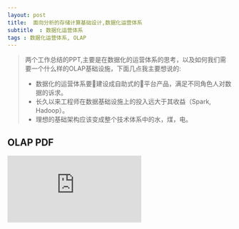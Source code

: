 ```yaml
---
layout: post
title:  面向分析的存储计算基础设计,数据化运营体系
subtitle  : 数据化运营体系
tags : 数据化运营体系, OLAP
---
```


> 两个工作总结的PPT,主要是在数据化的运营体系的思考，以及如何我们需要一个什么样的OLAP基础设施，下面几点我主要想说的:
>  * 数据化的运营体系要建设成自助式的平台产品，满足不同角色人对数据的诉求。
>  * 长久以来工程师在数据基础设施上的投入远大于其收益（Spark, Hadoop）。
>  * 理想的基础架构应该变成整个技术体系中的水，煤，电。

##  OLAP PDF

![columbus.pdf](https://raw.githubusercontent.com/pangzhenzhou/pzz-github-pages-blog/gh-pages/public/pdf/columbus.pdf)
